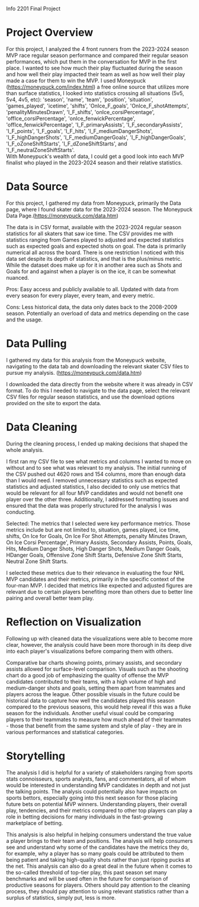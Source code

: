 Info 2201 Final Project

# Project Overview

For this project, I analyzed the 4 front runners from the 2023-2024 season MVP race regular season performance and compared their regular season performances, which put them in the conversation for MVP in the first place. I wanted to see how much their play fluctuated during the season and how well their play impacted their team as well as how well their play made a case for them to win the MVP.
I used Moneypuck (https://moneypuck.com/index.html) a free online source that utilizes more than surface statistics, I looked into statistics crossing all situations (5v5, 5v4, 4v5, etc): 'season', 'name', 'team', 'position', 'situation', 'games_played', 'icetime', 'shifts', 'OnIce_F_goals', 'OnIce_F_shotAttempts', 'penalityMinutesDrawn', 'I_F_shifts', 'onIce_corsiPercentage', 'offIce_corsiPercentage', 'onIce_fenwickPercentage', 'offIce_fenwickPercentage', 'I_F_primaryAssists', 'I_F_secondaryAssists', 'I_F_points', 'I_F_goals', 'I_F_hits', 'I_F_mediumDangerShots', 'I_F_highDangerShots', 'I_F_mediumDangerGoals', 'I_F_highDangerGoals', 'I_F_oZoneShiftStarts', 'I_F_dZoneShiftStarts', and 'I_F_neutralZoneShiftStarts'.  
With Moneypuck's wealth of data, I could get a good look into each MVP finalist who played in the 2023-2024 season and their relative statistics. 

# Data Source

For this project, I gathered my data from Moneypuck, primarily the Data page, where I found skater data for the 2023-2024 season. The Moneypuck Data Page.(https://moneypuck.com/data.htm)

The data is in CSV format, available with the 2023-2024 regular season statistics for all skaters that saw ice time. The CSV provides me with statistics ranging from Games played to adjusted and expected statistics such as expected goals and expected shots on goal. The data is primarily numerical all across the board. There is one restriction I noticed with this data set despite its depth of statistics, and that is the plus/minus metric. While the dataset does make up for it in another area such as Shots and Goals for and against when a player is on the ice, it can be somewhat nuanced.

Pros: Easy access and publicly available to all. Updated with data from every season for every player, every team, and every metric. 

Cons: Less historical data, the data only dates back to the 2008-2009 season. Potentially an overload of data and metrics depending on the case and the usage.

# Data Pulling

I gathered my data for this analysis from the Moneypuck website, navigating to the data tab and downloading the relevant skater CSV files to pursue my analysis. (https://moneypuck.com/data.htm)

I downloaded the data directly from the website where it was already in CSV format. To do this I needed to navigate to the data page, select the relevant CSV files for regular season statistics, and use the download options provided on the site to export the data.

# Data Cleaning

During the cleaning process, I ended up making decisions that shaped the whole analysis. 

I first ran my CSV file to see what metrics and columns I wanted to move on without and to see what was relevant to my analysis. The initial running of the CSV pushed out 4620 rows and 154 columns, more than enough data than I would need. I removed unnecessary statistics such as expected statistics and adjusted statistics, I also decided to only use metrics that would be relevant for all four MVP candidates and would not benefit one player over the other three. Additionally, I addressed formatting issues and ensured that the data was properly structured for the analysis I was conducting.

Selected: The metrics that I selected were key performance metrics. Those metrics include but are not limited to, situation, games played, ice time, shifts, On Ice for Goals, On Ice For Shot Attempts, penalty Minutes Drawn, On Ice Corsi Percentage', Primary Assists, Secondary Assists, Points, Goals, Hits, Medium Danger Shots, High Danger Shots, Medium Danger Goals, HDanger Goals, Offensive Zone Shift Starts, Defensive Zone Shift Starts, Neutral Zone Shift Starts.

I selected these metrics due to their relevance in evaluating the four NHL MVP candidates and their metrics, primarily in the specific context of the four-man MVP. I decided that metrics like expected and adjusted figures are relevant due to certain players benefiting more than others due to better line pairing and overall better team play.

# Reflection on Visualization

Following up with cleaned data the visualizations were able to become more clear, however, the analysis could have been more thorough in its deep dive into each player's visualizations before comparing them with others.

Comparative bar charts showing points, primary assists, and secondary assists allowed for surface-level comparison. Visuals such as the shooting chart do a good job of emphasizing the quality of offense the MVP candidates contributed to their teams, with a high volume of high and medium-danger shots and goals, setting them apart from teammates and players across the league. Other possible visuals in the future could be historical data to capture how well the candidates played this season compared to the previous seasons, this would help reveal if this was a fluke season for the individuals. Another useful visual could be comparing players to their teammates to measure how much ahead of their teammates - those that benefit from the same system and style of play - they are in various performances and statistical categories. 

# Storytelling

The analysis I did is helpful for a variety of stakeholders ranging from sports stats connoisseurs, sports analysts, fans, and commentators, all of whom would be interested in understanding MVP candidates in depth and not just the talking points. The analysis could potentially also have impacts on sports bettors, especially going into this next season for those placing future bets on potential MVP winners. Understanding players, their overall play, tendencies, and their metrics compared to other top players can play a role in betting decisions for many individuals in the fast-growing marketplace of betting. 

This analysis is also helpful in helping consumers understand the true value a player brings to their team and positions. The analysis will help consumers see and understand why some of the candidates have the metrics they do, for example, why a player has so many goals could be attributed to them being patient and taking high-quality shots rather than just ripping pucks at the net. This analysis can also do a great deal in the future when it comes to the so-called threshold of top-tier play, this past season set many benchmarks and will be used often in the future for comparison of productive seasons for players. Others should pay attention to the cleaning process, they should pay attention to using relevant statistics rather than a surplus of statistics, simply put, less is more. 







